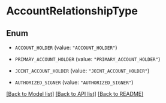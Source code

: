 # AccountRelationshipType

## Enum


* `ACCOUNT_HOLDER` (value: `"ACCOUNT_HOLDER"`)

* `PRIMARY_ACCOUNT_HOLDER` (value: `"PRIMARY_ACCOUNT_HOLDER"`)

* `JOINT_ACCOUNT_HOLDER` (value: `"JOINT_ACCOUNT_HOLDER"`)

* `AUTHORIZED_SIGNER` (value: `"AUTHORIZED_SIGNER"`)


[[Back to Model list]](../../README.md#documentation-for-models) [[Back to API list]](../../README.md#documentation-for-api-endpoints) [[Back to README]](../../README.md)


